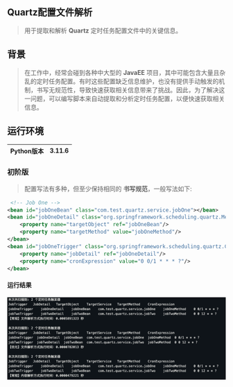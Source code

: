 ## Quartz配置文件解析
> 用于提取和解析 **Quartz** 定时任务配置文件中的关键信息。

## 背景
> 在工作中，经常会碰到各种中大型的 **JavaEE** 项目，其中可能包含大量且杂乱的定时任务配置。有时这些配置缺乏信息维护，也没有提供手动触发的机制，书写无规范性，导致快速获取相关信息带来了挑战。因此，为了解决这一问题，可以编写脚本来自动提取和分析定时任务配置，以便快速获取相关信息。

## 运行环境

|Python版本|3.11.6|
|--|--|

### 初阶版
> 配置写法有多种，但至少保持相同的 **书写规范**，一般写法如下:

```xml
 <!-- Job One -->
<bean id="jobOneBean" class="com.test.quartz.service.jobOne"></bean>
<bean id="jobOneDetail" class="org.springframework.scheduling.quartz.MethodInvokingJobDetailFactoryBean">
    <property name="targetObject" ref="jobOneBean"/>
    <property name="targetMethod" value="jobOneMethod"/>
</bean>
<bean id="jobOneTrigger" class="org.springframework.scheduling.quartz.CronTriggerFactoryBean">
    <property name="jobDetail" ref="jobOneDetail"/>
    <property name="cronExpression" value="0 0/1 * * * ?"/>
</bean>
```

#### 运行结果
![parse_quartz_config_basic](/image/img/parse_quartz_config.png)
